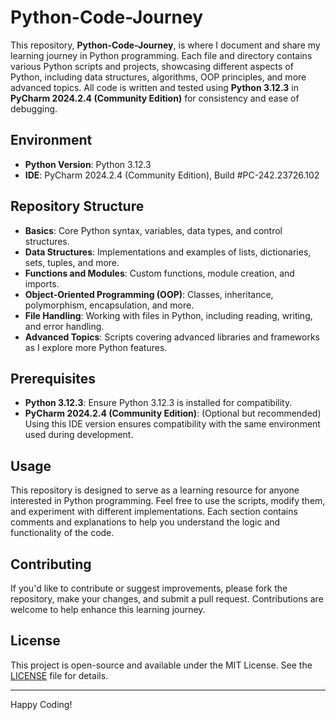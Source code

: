 # Python-Code-Journey

This repository, **Python-Code-Journey**, is where I document and share my learning journey in Python programming. Each file and directory contains various Python scripts and projects, showcasing different aspects of Python, including data structures, algorithms, OOP principles, and more advanced topics. All code is written and tested using **Python 3.12.3** in **PyCharm 2024.2.4 (Community Edition)** for consistency and ease of debugging.

## Environment

- **Python Version**: Python 3.12.3
- **IDE**: PyCharm 2024.2.4 (Community Edition), Build #PC-242.23726.102

## Repository Structure

- **Basics**: Core Python syntax, variables, data types, and control structures.
- **Data Structures**: Implementations and examples of lists, dictionaries, sets, tuples, and more.
- **Functions and Modules**: Custom functions, module creation, and imports.
- **Object-Oriented Programming (OOP)**: Classes, inheritance, polymorphism, encapsulation, and more.
- **File Handling**: Working with files in Python, including reading, writing, and error handling.
- **Advanced Topics**: Scripts covering advanced libraries and frameworks as I explore more Python features.


## Prerequisites

- **Python 3.12.3**: Ensure Python 3.12.3 is installed for compatibility.
- **PyCharm 2024.2.4 (Community Edition)**: (Optional but recommended) Using this IDE version ensures compatibility with the same environment used during development.

## Usage

This repository is designed to serve as a learning resource for anyone interested in Python programming. Feel free to use the scripts, modify them, and experiment with different implementations. Each section contains comments and explanations to help you understand the logic and functionality of the code.

## Contributing

If you'd like to contribute or suggest improvements, please fork the repository, make your changes, and submit a pull request. Contributions are welcome to help enhance this learning journey.

## License

This project is open-source and available under the MIT License. See the [LICENSE](https://github.com/ZobayerAkib/Python-Code-Journey/blob/main/LICENSE) file for details.

---

Happy Coding!
